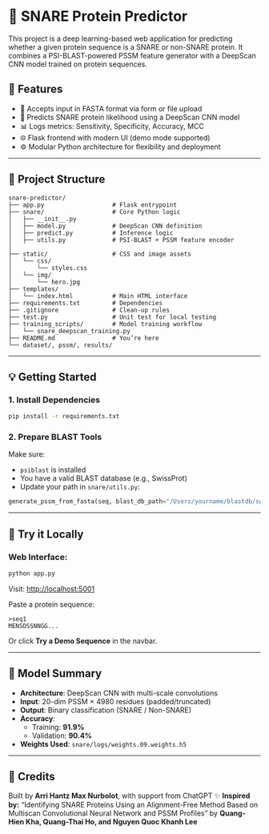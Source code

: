 # 🧠 SNARE Protein Predictor

This project is a deep learning-based web application for predicting whether a given protein sequence is a SNARE or non-SNARE protein. It combines a PSI-BLAST-powered PSSM feature generator with a DeepScan CNN model trained on protein sequences.

## 🚀 Features

- 🧬 Accepts input in FASTA format via form or file upload
- 🧠 Predicts SNARE protein likelihood using a DeepScan CNN model
- 📊 Logs metrics: Sensitivity, Specificity, Accuracy, MCC
- 🌐 Flask frontend with modern UI (demo mode supported)
- ⚙️ Modular Python architecture for flexibility and deployment

---

## 📂 Project Structure

```
snare-predictor/
├── app.py                   # Flask entrypoint
├── snare/                   # Core Python logic
│   ├── __init__.py
│   ├── model.py             # DeepScan CNN definition
│   ├── predict.py           # Inference logic
│   ├── utils.py             # PSI-BLAST + PSSM feature encoder
│   
├── static/                  # CSS and image assets
│   └── css/
│       └── styles.css
│   └── img/
│       └── hero.jpg
├── templates/
│   └── index.html           # Main HTML interface
├── requirements.txt         # Dependencies
├── .gitignore               # Clean-up rules
├── test.py                  # Unit test for local testing
├── training_scripts/        # Model training workflow
│   └── snare_deepscan_training.py
├── README.md                # You’re here
└── dataset/, pssm/, results/
```

---

## 💡 Getting Started

### 1. Install Dependencies
```bash
pip install -r requirements.txt
```

### 2. Prepare BLAST Tools
Make sure:
- `psiblast` is installed
- You have a valid BLAST database (e.g., SwissProt)
- Update your path in `snare/utils.py`:

```python
generate_pssm_from_fasta(seq, blast_db_path="/Users/yourname/blastdb/swissprot")
```

---

## 🧪 Try it Locally

### Web Interface:
```bash
python app.py
```
Visit: [http://localhost:5001](http://localhost:5001)

Paste a protein sequence:
```fasta
>seq1
MENSDSSNNGG...
```
Or click **Try a Demo Sequence** in the navbar.

---

## 🧠 Model Summary

- **Architecture**: DeepScan CNN with multi-scale convolutions
- **Input**: 20-dim PSSM × 4980 residues (padded/truncated)
- **Output**: Binary classification (SNARE / Non-SNARE)
- **Accuracy**:
  - Training: **91.9%**
  - Validation: **90.4%**
- **Weights Used**: `snare/logs/weights.09.weights.h5`

---

## 🔗 Credits
Built by **Arri Hantz Max Nurbolot**, with support from ChatGPT ✨
**Inspired by:**
“Identifying SNARE Proteins Using an Alignment-Free Method Based on Multiscan Convolutional Neural Network and PSSM Profiles”
by **Quang-Hien Kha, Quang-Thai Ho, and Nguyen Quoc Khanh Lee**
